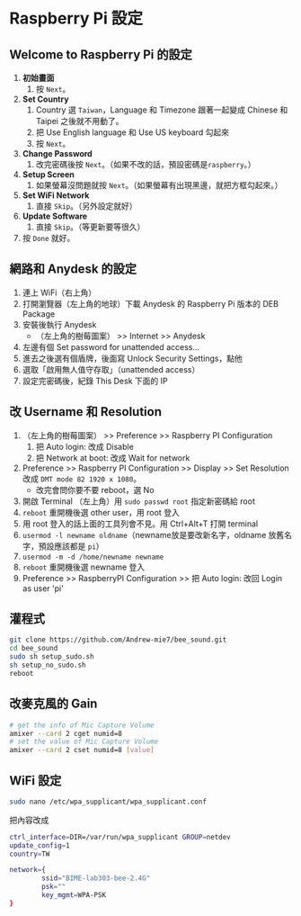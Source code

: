 # Raspberry Pi 設定

## Welcome to Raspberry Pi 的設定

1. **初始畫面**
   1. 按 `Next`。
2. **Set Country**
   1. Country 選 `Taiwan`，Language 和 Timezone 跟著一起變成 Chinese 和 Taipei 之後就不用動了。
   2. 把 Use English language 和 Use US keyboard 勾起來
   3. 按 `Next`。
3. **Change Password**
   1. 改完密碼後按 `Next`。（如果不改的話，預設密碼是`raspberry`。）
4. **Setup Screen**
   1. 如果螢幕沒問題就按 `Next`。（如果螢幕有出現黑邊，就把方框勾起來。）
5. **Set WiFi Network**
   1. 直接 `Skip`。（另外設定就好）
6. **Update Software**
   1. 直接 `Skip`。（等更新要等很久）
7. 按 `Done` 就好。

## 網路和 Anydesk 的設定

1. 連上 WiFi（右上角）
2. 打開瀏覽器（左上角的地球）下載 Anydesk 的 Raspberry Pi 版本的 DEB Package
3. 安裝後執行 Anydesk
   - （左上角的樹莓圖案） >> Internet >> Anydesk
4. 左邊有個 Set password for unattended access...
5. 進去之後選有個盾牌，後面寫 Unlock Security Settings，點他
6. 選取「啟用無人值守存取」（unattended access）
7. 設定完密碼後，紀錄 This Desk 下面的 IP

## 改 Username 和 Resolution

1. （左上角的樹莓圖案） >> Preference >> Raspberry PI Configuration
   1. 把 Auto login: 改成 Disable
   2. 把 Network at boot: 改成 Wait for network
2. Preference >> Raspberry PI Configuration >> Display >> Set Resolution 改成 `DMT mode 82 1920 x 1080`。
   - 改完會問你要不要 reboot，選 No
3. 開啟 Terminal （左上角）用 `sudo passwd root` 指定新密碼給 root
4. `reboot` 重開機後選 other user，用 root 登入
5. 用 root 登入的話上面的工具列會不見。用 Ctrl+Alt+T 打開 terminal
6. `usermod -l newname oldname`（newname放是要改新名字，oldname 放舊名字，預設應該都是 `pi`）
7. `usermod -m -d /home/newname newname`
8. `reboot` 重開機後選 newname 登入
9. Preference >> RaspberryPI Configuration >> 把 Auto login: 改回 Login as user 'pi'

## 灌程式

```sh
git clone https://github.com/Andrew-mie7/bee_sound.git
cd bee_sound
sudo sh setup_sudo.sh
sh setup_no_sudo.sh
reboot
```

## 改麥克風的 Gain

```sh
# get the info of Mic Capture Volume
amixer --card 2 cget numid=8
# set the value of Mic Capture Volume
amixer --card 2 cset numid=8 [value]
```


## WiFi 設定

```sh
sudo nano /etc/wpa_supplicant/wpa_supplicant.conf
```

把內容改成

```sh
ctrl_interface=DIR=/var/run/wpa_supplicant GROUP=netdev
update_config=1
country=TW

network={
        ssid="BIME-lab303-bee-2.4G"
        psk=""
        key_mgmt=WPA-PSK
}
```
